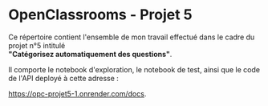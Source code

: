# OpenClassrooms - Projet 5

Ce répertoire contient l'ensemble de mon travail effectué dans le cadre du projet n°5 intitulé    
**"Catégorisez automatiquement des questions"**. 

Il comporte le notebook d'exploration, le notebook de test, ainsi que le code de l'API deployé à cette adresse : 

https://opc-projet5-1.onrender.com/docs. 
